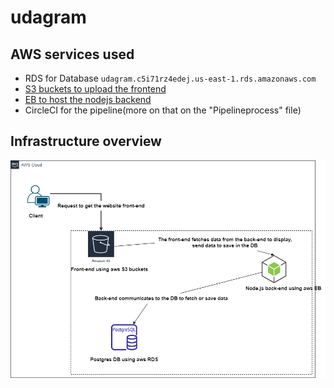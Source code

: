 # udagram


## AWS services used
 - RDS for Database `udagram.c5i71rz4edej.us-east-1.rds.amazonaws.com`
 - [S3 buckets to upload the frontend](http://mybucket22888866.s3-website-us-east-1.amazonaws.com/)
 - [EB to host the nodejs backend](http://udagramapi-env-1.eba-nex22up2.us-east-1.elasticbeanstalk.com/)
 - CircleCI for the pipeline(more on that on the "Pipelineprocess" file)



## Infrastructure overview
![Screenshot](https://github.com/Ibrahimzn/finalproject/blob/master/docs/digrams/AWSservicesusedforhostingdigram.png?raw=true)